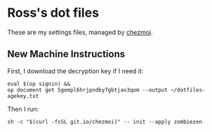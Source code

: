 # Ross's dot files

These are my settings files, managed by [chezmoi][].

[chezmoi]: https://www.chezmoi.io/

## New Machine Instructions

First, I download the decryption key if I need it:

```shell
eval $(op signin) &&
op document get 5gempl6hrjpndby7gbtjax3qom --output ~/dotfiles-agekey.txt
```

Then I run:

```shell
sh -c "$(curl -fsSL git.io/chezmoi)" -- init --apply zombiezen
```
